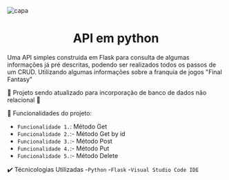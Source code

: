 ![capa](https://github.com/Lucas-Benediht/API_Python/assets/110697669/b28ff274-eb83-4167-ad62-d102b68177d9)

<h1 align="center"> API em python </h1>

Uma API simples construida em Flask para consulta de algumas informações já pré descritas, podendo ser realizados todos os passos de um CRUD.
Utilizando algumas informações sobre a franquia de jogos "Final Fantasy"

 🚧 Projeto sendo atualizado para incorporação de banco de dados não relacional 🚧

 
  🔨 Funcionalidades do projeto:

  - `Funcionalidade 1.`: Método Get
  - `Funcionalidade 2.`:- Método Get by id
  - `Funcionalidade 3.`:- Método Post
  - `Funcionalidade 4.`:- Método Put
  - `Funcionalidade 5.`:- Método Delete
    
✔️ Técnicologias Utilizadas
  -`Python`
  -`Flask`
  -`Visual Studio Code IDE`
  

